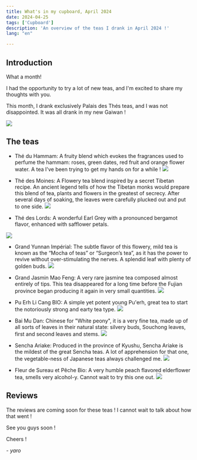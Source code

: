 ```yaml
---
title: What's in my cupboard, April 2024
date: 2024-04-25
tags: ['Cupboard']
description: 'An overview of the teas I drank in April 2024 !'
lang: "en"

---
```

  
## Introduction

What a month!

I had the opportunity to try a lot of new teas, and I'm excited to share my thoughts with you.

This month, I drank exclusively Palais des Thés teas, and I was not disappointed.
It was all drank in my new Gaiwan !


![](https://i.ibb.co/WnjhX2B/Whats-App-Image-2024-04-25-at-17-36-54-caadef59.jpg)

## The teas


- Thé du Hammam:
A fruity blend which evokes the fragrances used to perfume the hammam: roses, green dates, red fruit and orange flower water. A tea I've been trying to get my hands on for a while !
![](https://us.palaisdesthes.com/media/catalog/product/cache/50708da259540eeb20337bcdb367a3c9/8/6/861-42158-rh8x3mmwnv.jpg)

- Thé des Moines:
A Flowery tea blend inspired by a secret Tibetan recipe.
An ancient legend tells of how the Tibetan monks would prepare this blend of tea, plants and flowers in the greatest of secrecy. After several days of soaking, the leaves were carefully plucked out and put to one side.
![](https://lachocolatiere.ch/811-product_detail/the-des-moines-sachet.jpg)

- Thé des Lords:
A wonderful Earl Grey with a pronounced bergamot flavor, enhanced with safflower petals.

![](https://lachocolatiere.ch/828-product_detail/the-des-lords-vrac.jpg)

- Grand Yunnan Impérial:
The subtle flavor of this flowery, mild tea is known as the “Mocha of teas” or “Surgeon’s tea”, as it has the power to revive without over-stimulating the nerves. A splendid leaf with plenty of golden buds.
![](https://us.palaisdesthes.com/media/catalog/product/cache/50708da259540eeb20337bcdb367a3c9/2/2/220-34816-wmr7f3mou6.jpg)

- Grand Jasmin Mao Feng:
A very rare jasmine tea composed almost entirely of tips. This tea disappeared for a long time before the Fujian province began producing it again in very small quantities.
![](https://us.palaisdesthes.com/media/catalog/product/cache/50708da259540eeb20337bcdb367a3c9/2/4/249-35707-bd3y9mplxo.jpg)

- Pu Erh Li Cang BIO:
A simple yet potent young Pu'erh, great tea to start the notoriously strong and earty tea type.
![](https://0db7181a.flyingcdn.com/wp-content/uploads/2023/01/1878_Puerh_Bio-PhotoRoom.png-PhotoRoom.png)

- Bai Mu Dan:
Chinese for "White peony", it is a very fine tea, made up of all sorts of leaves in their natural state: silvery buds, Souchong leaves, first and second leaves and stems.
![](https://www.palaisdesthes.com/media/catalog/product/cache/50708da259540eeb20337bcdb367a3c9/1/9/1940.jpg.webp)

- Sencha Ariake:
Produced in the province of Kyushu, Sencha Ariake is the mildest of the great Sencha teas. A lot of apprehension for that one, the vegetable-ness of Japanese teas always challenged me.
![](https://www.palaisdesthes.com/media/catalog/product/cache/50708da259540eeb20337bcdb367a3c9/3/0/302-35746-ptx0icd86w.jpg)

- Fleur de Sureau et Pêche Bio:
A very humble peach flavored elderflower tea, smells very alcohol-y. Cannot wait to try this one out.
![](https://shop.sinas.online/media/image/cd/a5/32/21870_600x600@2x.jpg)

## Reviews 
The reviews are coming soon for these teas ! I cannot wait to talk about how that went !

See you guys soon !

Cheers !

 *- yaro*